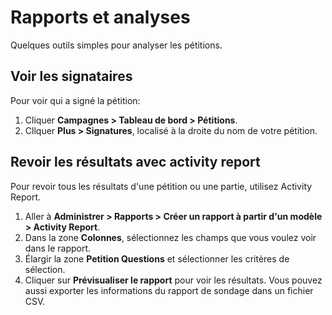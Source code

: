 Rapports et analyses
====================

Quelques outils simples pour analyser les pétitions.

Voir les signataires
--------------------

Pour voir qui a signé la pétition:

1. Cliquer **Campagnes > Tableau de bord > Pétitions**.
2. Cllquer **Plus > Signatures**, localisé à la droite du nom de votre pétition.

Revoir les résultats avec activity report
-----------------------------------------

Pour revoir tous les résultats d'une pétition ou une partie, utilisez Activity
Report.

1.  Aller à **Administrer > Rapports > Créer un rapport à partir d'un modèle > Activity Report**.
2.  Dans la zone **Colonnes**, sélectionnez les champs que vous voulez voir dans le rapport.
3.  Élargir la zone **Petition Questions** et sélectionner les critères de sélection.
4.  Cliquer sur **Prévisualiser le rapport** pour voir les résultats. Vous pouvez aussi exporter les informations du rapport de sondage dans un fichier CSV.
